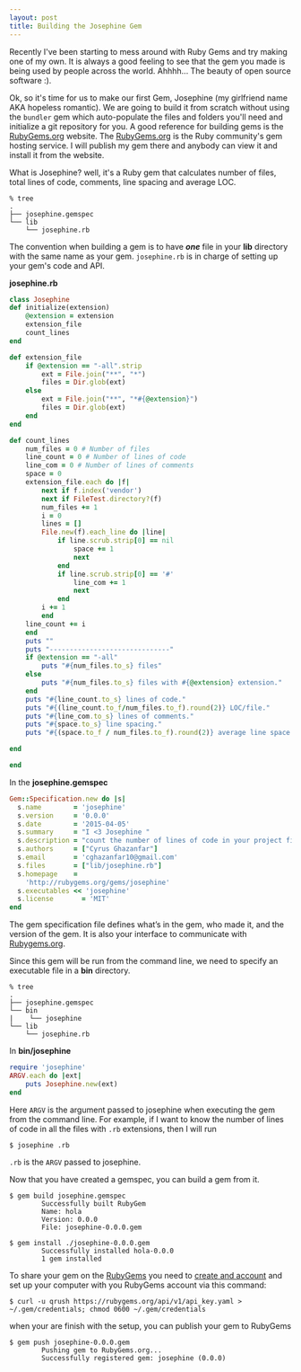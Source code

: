 ```yaml
---
layout: post
title: Building the Josephine Gem
---
```


Recently I've been starting to mess around with Ruby Gems and try making one of my own. It is always a good feeling to see that the gem you made is being used by people across the world. Ahhhh... The beauty of open source software :).

Ok, so it's time for us to make our first Gem, Josephine (my girlfriend name AKA hopeless romantic). We are going to build it from scratch without using the `bundler` gem which  auto-populate the files and folders you'll need and initialize a git repository for you. A good reference for building gems is the [RubyGems.org](http://guides.rubygems.org/make-your-own-gem/) website. The [RubyGems.org](https://rubygems.org/) is the Ruby community's gem hosting service. I will publish my gem there and anybody can view it and install it from the website.

What is Josephine? well, it's a Ruby gem that calculates number of files, total lines of code, comments, line spacing and average LOC.

```
% tree
.
├── josephine.gemspec
└── lib
    └── josephine.rb
```
The convention when building a gem is to have ***one*** file in your **lib** directory with the same name as your gem. `josephine.rb` is in charge of setting up your gem's code and API.


**josephine.rb**

```Ruby
class Josephine
def initialize(extension)
	@extension = extension
	extension_file
	count_lines
end

def extension_file
	if @extension == "-all".strip
		ext = File.join("**", "*")
		files = Dir.glob(ext)
	else
		ext = File.join("**", "*#{@extension}")
		files = Dir.glob(ext)
	end
end

def count_lines
	num_files = 0 # Number of files
	line_count = 0 # Number of lines of code
	line_com = 0 # Number of lines of comments
	space = 0
	extension_file.each do |f|
		next if f.index('vendor')
		next if FileTest.directory?(f)
		num_files += 1
		i = 0
		lines = []
		File.new(f).each_line do |line|
			if line.scrub.strip[0] == nil
				space += 1
				next
			end
			if line.scrub.strip[0] == '#'
				line_com += 1
				next
			end
		i += 1
		end
	line_count += i
	end
	puts ""
	puts "------------------------------"
	if @extension == "-all"
		puts "#{num_files.to_s} files"
	else
		puts "#{num_files.to_s} files with #{@extension} extension."
	end
	puts "#{line_count.to_s} lines of code."
	puts "#{(line_count.to_f/num_files.to_f).round(2)} LOC/file."
	puts "#{line_com.to_s} lines of comments."
	puts "#{space.to_s} line spacing."
	puts "#{(space.to_f / num_files.to_f).round(2)} average line space / file."

end

end
```

In the **josephine.gemspec**


```Ruby
Gem::Specification.new do |s|
  s.name        = 'josephine'
  s.version     = '0.0.0'
  s.date        = '2015-04-05'
  s.summary     = "I <3 Josephine "
  s.description = "count the number of lines of code in your project files"
  s.authors     = ["Cyrus Ghazanfar"]
  s.email       = 'cghazanfar10@gmail.com'
  s.files       = ["lib/josephine.rb"]
  s.homepage    =
    'http://rubygems.org/gems/josephine'
  s.executables << 'josephine'
  s.license       = 'MIT'
end
```

The gem specification file defines what’s in the gem, who made it, and the version of the gem. It is also your interface to communicate with [Rubygems.org](https://rubygems.org/).


Since this gem will be run from the command line, we need to specify an executable file in a **bin** directory.


```
% tree
.
├── josephine.gemspec
└── bin
|    └── josephine
└── lib
    └── josephine.rb
```


In **bin/josephine**

```Ruby
require 'josephine'
ARGV.each do |ext|
	puts Josephine.new(ext)
end
```

Here `ARGV` is the argument passed to josephine when executing the gem from the command line.
For example, if I want to know the number of lines of code in all the files with `.rb` extensions, then I will run


`$ josephine .rb`


`.rb` is the `ARGV` passed to josephine.


Now that you have created a gemspec, you can build a gem from it.


```
$ gem build josephine.gemspec
		Successfully built RubyGem
		Name: hola
		Version: 0.0.0
		File: josephine-0.0.0.gem
```

```
$ gem install ./josephine-0.0.0.gem
		Successfully installed hola-0.0.0
		1 gem installed
```

To share your gem on the [RubyGems](https://rubygems.org/) you need to [create and account](https://rubygems.org/sign_up) and set up your computer with you RubyGems account via this command:


```
$ curl -u qrush https://rubygems.org/api/v1/api_key.yaml >
~/.gem/credentials; chmod 0600 ~/.gem/credentials
```

when your are finish with the setup, you can publish your gem to RubyGems

```
$ gem push josephine-0.0.0.gem
		Pushing gem to RubyGems.org...
		Successfully registered gem: josephine (0.0.0)
```





